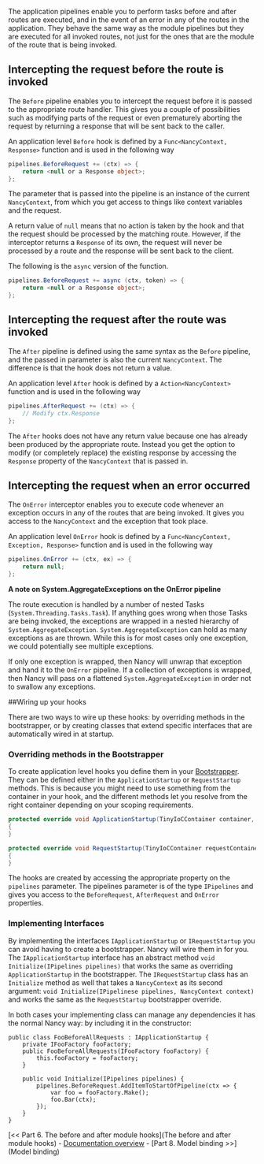 The application pipelines enable you to perform tasks before and after routes are executed, and in the event of an error in any of the routes in the application. They behave the same way as the module pipelines but they are executed for all invoked routes, not just for the ones that are the module of the route that is being invoked.

## Intercepting the request before the route is invoked

The `Before` pipeline enables you to intercept the request before it is passed to the appropriate route handler. This gives you a couple of possibilities such as modifying parts of the request or even prematurely aborting the request by returning a response that will be sent back to the caller.

An application level `Before` hook is defined by a `Func<NancyContext, Response>` function and is used in the following way

```c#
pipelines.BeforeRequest += (ctx) => {
    return <null or a Response object>;
};
```

The parameter that is passed into the pipeline is an instance of the current `NancyContext`, from which you get access to things like context variables and the request.

A return value of `null` means that no action is taken by the hook and that the request should be processed by the matching route. However, if the interceptor returns a `Response` of its own, the request will never be processed by a route and the response will be sent back to the client.

The following is the `async` version of the function.

```c#
pipelines.BeforeRequest += async (ctx, token) => {
    return <null or a Response object>;
};
```
## Intercepting the request after the route was invoked

The `After` pipeline is defined using the same syntax as the `Before` pipeline, and the passed in parameter is also the current `NancyContext`. The difference is that the hook does not return a value.

An application level `After` hook is defined by a `Action<NancyContext>` function and is used in the following way

```c#
pipelines.AfterRequest += (ctx) => {
    // Modify ctx.Response
};
```

The `After` hooks does not have any return value because one has already been produced by the appropriate route. Instead you get the option to modify (or completely replace) the existing response by accessing the `Response` property of the `NancyContext` that is passed in.

## Intercepting the request when an error occurred

The `OnError` interceptor enables you to execute code whenever an exception occurs in any of the routes that are being invoked. It gives you access to the `NancyContext` and the exception that took place.

An application level `OnError` hook is defined by a `Func<NancyContext, Exception, Response>` function and is used in the following way

```c#
pipelines.OnError += (ctx, ex) => {
    return null;
};
```

**A note on System.AggregateExceptions on the OnError pipeline**

The route execution is handled by a number of nested Tasks (`System.Threading.Tasks.Task`). If anything goes wrong when those Tasks are being invoked, the exceptions are wrapped in a nested hierarchy of `System.AggregateException`. `System.AggregateException` can hold as many exceptions as are thrown. While this is for most cases only one exception, we could potentially see multiple exceptions.

If only one exception is wrapped, then Nancy will unwrap that exception and hand it to the `OnError` pipeline. If a collection of exceptions is wrapped, then Nancy will pass on a flattened `System.AggregateException` in order not to swallow any exceptions.

##Wiring up your hooks

There are two ways to wire up these hooks: by overriding methods in the bootstrapper, or by creating classes that extend specific interfaces that are automatically wired in at startup.

### Overriding methods in the Bootstrapper

To create application level hooks you define them in your [Bootstrapper](Bootstrapper). They can be defined either in the `ApplicationStartup` or `RequestStartup` methods. This is because you might need to use something from the container in your hook, and the different methods let you resolve from the right container depending on your scoping requirements.

```c#
protected override void ApplicationStartup(TinyIoCContainer container, IPipelines pipelines)
{
}

protected override void RequestStartup(TinyIoCContainer requestContainer, IPipelines pipelines, NancyContext context)
{
}
```

The hooks are created by accessing the appropriate property on the `pipelines` parameter. The pipelines parameter is of the type `IPipelines` and gives you access to the `BeforeRequest`, `AfterRequest` and `OnError` properties.

### Implementing Interfaces

By implementing the interfaces `IApplicationStartup` or `IRequestStartup` you can avoid having to create a bootstrapper.  Nancy will wire them in for you.  The `IApplicationStartup` interface has an abstract method `void Initialize(IPipelines pipelines)` that works the same as overriding `ApplicationStartup` in the bootstrapper. The `IRequestStartup` class has an `Initialize` method as well that takes a `NancyContext` as its second argument: `void Initialize(IPipelinese pipelines, NancyContext context)` and works the same as the `RequestStartup` bootstrapper override.

In both cases your implementing class can manage any dependencies it has the normal Nancy way: by including it in the constructor:

    public class FooBeforeAllRequests : IApplicationStartup {
        private IFooFactory fooFactory;
        public FooBeforeAllRequests(IFooFactory fooFactory) {
            this.fooFactory = fooFactory;
        }

        public void Initialize(IPipelines pipelines) {
            pipelines.BeforeRequest.AddItemToStartOfPipeline(ctx => {
                var foo = fooFactory.Make();
                foo.Bar(ctx);
            });
        }
    }

[<< Part 6. The before and after module hooks](The before and after module hooks) - [Documentation overview](Documentation) - [Part 8. Model binding >>](Model binding)